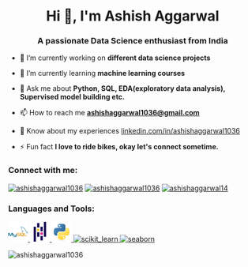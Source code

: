 <h1 align="center">Hi 👋, I'm Ashish Aggarwal</h1>
<h3 align="center">A passionate Data Science enthusiast from India</h3>

- 🔭 I’m currently working on **different data science projects**

- 🌱 I’m currently learning **machine learning courses**

- 💬 Ask me about **Python, SQL, EDA(exploratory data analysis), Supervised model building etc.**

- 📫 How to reach me **ashishaggarwal1036@gmail.com**

- 📄 Know about my experiences [linkedin.com/in/ashishaggarwal1036](linkedin.com/in/ashishaggarwal1036)

- ⚡ Fun fact **I love to ride bikes, okay let's connect sometime.**

<h3 align="left">Connect with me:</h3>
<p align="left">
<a href="https://linkedin.com/in/ashishaggarwal1036" target="blank"><img align="center" src="https://raw.githubusercontent.com/rahuldkjain/github-profile-readme-generator/master/src/images/icons/Social/linked-in-alt.svg" alt="ashishaggarwal1036" height="30" width="40" /></a>
<a href="https://instagram.com/ashishaggarwal1036" target="blank"><img align="center" src="https://raw.githubusercontent.com/rahuldkjain/github-profile-readme-generator/master/src/images/icons/Social/instagram.svg" alt="ashishaggarwal1036" height="30" width="40" /></a>
<a href="https://www.hackerrank.com/ashishaggarwal14" target="blank"><img align="center" src="https://raw.githubusercontent.com/rahuldkjain/github-profile-readme-generator/master/src/images/icons/Social/hackerrank.svg" alt="ashishaggarwal14" height="30" width="40" /></a>
</p>

<h3 align="left">Languages and Tools:</h3>
<p align="left"> <a href="https://www.mysql.com/" target="_blank" rel="noreferrer"> <img src="https://raw.githubusercontent.com/devicons/devicon/master/icons/mysql/mysql-original-wordmark.svg" alt="mysql" width="40" height="40"/> </a> <a href="https://pandas.pydata.org/" target="_blank" rel="noreferrer"> <img src="https://raw.githubusercontent.com/devicons/devicon/2ae2a900d2f041da66e950e4d48052658d850630/icons/pandas/pandas-original.svg" alt="pandas" width="40" height="40"/> </a> <a href="https://www.python.org" target="_blank" rel="noreferrer"> <img src="https://raw.githubusercontent.com/devicons/devicon/master/icons/python/python-original.svg" alt="python" width="40" height="40"/> </a> <a href="https://scikit-learn.org/" target="_blank" rel="noreferrer"> <img src="https://upload.wikimedia.org/wikipedia/commons/0/05/Scikit_learn_logo_small.svg" alt="scikit_learn" width="40" height="40"/> </a> <a href="https://seaborn.pydata.org/" target="_blank" rel="noreferrer"> <img src="https://seaborn.pydata.org/_images/logo-mark-lightbg.svg" alt="seaborn" width="40" height="40"/> </a> </p>

<p><img align="center" src="https://github-readme-stats.vercel.app/api/top-langs?username=ashishaggarwal1036&show_icons=true&locale=en&layout=compact" alt="ashishaggarwal1036" /></p>
